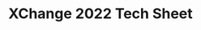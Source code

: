 ---
title: XChange 2022 Tech Sheet
redirect_to: https://docs.google.com/spreadsheets/d/1ShvgC-xbmSUFMMPUkGmJr3z6sFMaVaGzvJl8qDRCnmM/edit#gid=1094198119
redirect_from: 
  - /XChange2022TechSheet
  - /xchange2022techsheet
---